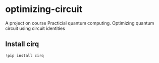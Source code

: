 # optimizing-circuit
A project on course Practicial quantum computing. Optimizing quantum circuit using circuit identities 

## Install cirq 
```python
!pip install cirq 

